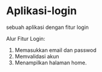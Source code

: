 # Aplikasi-login
sebuah aplikasi dengan fitur login


Alur Fitur Login:
1. Memasukkan email dan passwod
2. Memvalidasi akun
3. Menampilkan halaman home.
